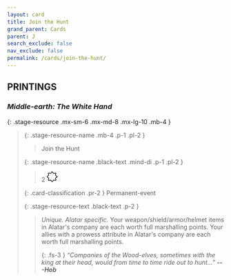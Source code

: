 ```yaml
---
layout: card
title: Join the Hunt
grand_parent: Cards
parent: J
search_exclude: false
nav_exclude: false
permalink: /cards/join-the-hunt/
---
```


## PRINTINGS


### _Middle-earth: The White Hand_

{: .stage-resource .mx-sm-6 .mx-md-8 .mx-lg-10 .mb-4 }
> {: .stage-resource-name .mb-4 .p-1 .pl-2 }
> > <div class="card-mp"></div>
> > <div class="card-name">Join the Hunt</div>
>
> {: .stage-resource-name .black-text .mind-di .p-1 .pl-2 }
> > 2 ![](/assets/images/stage-point.svg)
>
> {: .card-classification .pr-2 }
> Permanent-event
>
> {: .stage-resource-text .black-text .p-2 }
> > _Unique._ _Alatar specific._ Your weapon/shield/armor/helmet items in Alatar's company are each worth full marshalling points. Your allies with a prowess attribute in Alatar's company are each worth full marshalling points. 
> > 
> > {: .fs-3 } 
> > _“Companies of the Wood-elves, sometimes with the king at their head, would from time to time ride out to hunt...”_ ***---&#65279;Hob*** 
> 
